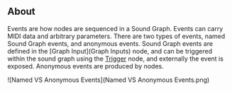 ## About
Events are how nodes are sequenced in a Sound Graph. Events can carry MIDI data and arbitrary parameters. There are two types of events, named Sound Graph events, and anonymous events. Sound Graph events are defined in the [Graph Input](Graph Inputs) node, and can be triggered within the sound graph using the [Trigger](Trigger) node, and externally the event is exposed. Anonymous events are produced by nodes.

![Named VS Anonymous Events](Named VS Anonymous Events.png)
